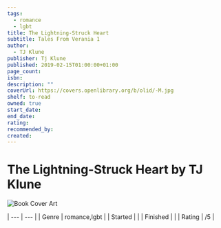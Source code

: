 ```yaml
---
tags:
  - romance
  - lgbt
title: The Lightning-Struck Heart
subtitle: Tales From Verania 1
author:
  - TJ Klune
publisher: Tj Klune
published: 2019-02-15T01:00:00+01:00
page_count: 
isbn: 
description: ""
coverUrl: https://covers.openlibrary.org/b/olid/-M.jpg
shelf: to-read
owned: true
start_date: 
end_date: 
rating: 
recommended_by: 
created: 
---
```


# The Lightning-Struck Heart by TJ Klune

![Book Cover Art](https://covers.openlibrary.org/b/olid/-M.jpg)


| --- | --- |
| Genre | romance,lgbt |
| Started |  |
| Finished |  |
| Rating | /5 |

